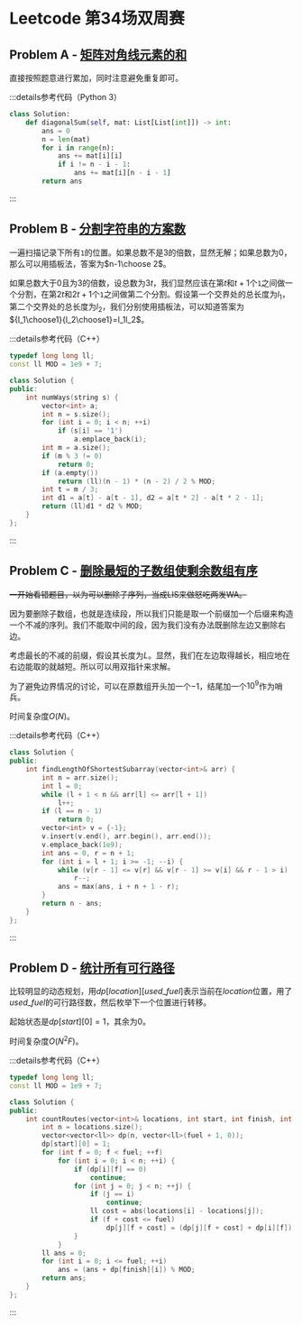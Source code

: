 # Leetcode 第34场双周赛

## Problem A - [矩阵对角线元素的和](https://leetcode.cn/problems/matrix-diagonal-sum/)

直接按照题意进行累加，同时注意避免重复即可。

:::details参考代码（Python 3）

```python
class Solution:
    def diagonalSum(self, mat: List[List[int]]) -> int:
        ans = 0
        n = len(mat)
        for i in range(n):
            ans += mat[i][i]
            if i != n - i - 1:
                ans += mat[i][n - i - 1]
        return ans
```

:::

## Problem B - [分割字符串的方案数](https://leetcode.cn/problems/number-of-ways-to-split-a-string/)

一遍扫描记录下所有`1`的位置。如果总数不是$3$的倍数，显然无解；如果总数为$0$，那么可以用插板法，答案为$n-1\choose 2$。

如果总数大于$0$且为$3$的倍数，设总数为$3t$，我们显然应该在第$t$和$t+1$个`1`之间做一个分割，在第$2t$和$2t+1$个`1`之间做第二个分割。假设第一个交界处的总长度为$l_1$，第二个交界处的总长度为$l_2$，我们分别使用插板法，可以知道答案为${l_1\choose1}{l_2\choose1}=l_1l_2$。

:::details参考代码（C++）

```cpp
typedef long long ll;
const ll MOD = 1e9 + 7;

class Solution {
public:
    int numWays(string s) {
        vector<int> a;
        int n = s.size();
        for (int i = 0; i < n; ++i)
            if (s[i] == '1')
                a.emplace_back(i);
        int m = a.size();
        if (m % 3 != 0)
            return 0;
        if (a.empty())
            return (ll)(n - 1) * (n - 2) / 2 % MOD;
        int t = m / 3;
        int d1 = a[t] - a[t - 1], d2 = a[t * 2] - a[t * 2 - 1];
        return (ll)d1 * d2 % MOD;
    }
};
```

:::

## Problem C - [删除最短的子数组使剩余数组有序](https://leetcode.cn/problems/shortest-subarray-to-be-removed-to-make-array-sorted/)

~~一开始看错题目，以为可以删除子序列，当成LIS来做怒吃两发WA。~~

因为要删除子数组，也就是连续段，所以我们只能是取一个前缀加一个后缀来构造一个不减的序列。我们不能取中间的段，因为我们没有办法既删除左边又删除右边。

考虑最长的不减的前缀，假设其长度为$L$。显然，我们在左边取得越长，相应地在右边能取的就越短。所以可以用双指针来求解。

为了避免边界情况的讨论，可以在原数组开头加一个$-1$，结尾加一个$10^9$作为哨兵。

时间复杂度$O(N)$。

:::details参考代码（C++）

```cpp
class Solution {
public:
    int findLengthOfShortestSubarray(vector<int>& arr) {
        int n = arr.size();
        int l = 0;
        while (l + 1 < n && arr[l] <= arr[l + 1])
            l++;
        if (l == n - 1)
            return 0;
        vector<int> v = {-1};
        v.insert(v.end(), arr.begin(), arr.end());
        v.emplace_back(1e9);
        int ans = 0, r = n + 1;
        for (int i = l + 1; i >= -1; --i) {
            while (v[r - 1] <= v[r] && v[r - 1] >= v[i] && r - 1 > i)
                r--;
            ans = max(ans, i + n + 1 - r);
        }
        return n - ans;
    }
};
```

:::

## Problem D - [统计所有可行路径](https://leetcode.cn/problems/count-all-possible-routes/)

比较明显的动态规划，用$dp[location][used\_fuel]$表示当前在$location$位置，用了$used\_fuel$的可行路径数，然后枚举下一个位置进行转移。

起始状态是$dp[start][0]=1$，其余为$0$。

时间复杂度$O(N^2F)$。

:::details参考代码（C++）

```cpp
typedef long long ll;
const ll MOD = 1e9 + 7;

class Solution {
public:
    int countRoutes(vector<int>& locations, int start, int finish, int fuel) {
        int n = locations.size();
        vector<vector<ll>> dp(n, vector<ll>(fuel + 1, 0));
        dp[start][0] = 1;
        for (int f = 0; f < fuel; ++f)
            for (int i = 0; i < n; ++i) {
                if (dp[i][f] == 0)
                    continue;
                for (int j = 0; j < n; ++j) {
                    if (j == i)
                        continue;
                    ll cost = abs(locations[i] - locations[j]);
                    if (f + cost <= fuel)
                        dp[j][f + cost] = (dp[j][f + cost] + dp[i][f]) % MOD;
                }
            }
        ll ans = 0;
        for (int i = 0; i <= fuel; ++i)
            ans = (ans + dp[finish][i]) % MOD;
        return ans;
    }
};
```

:::
